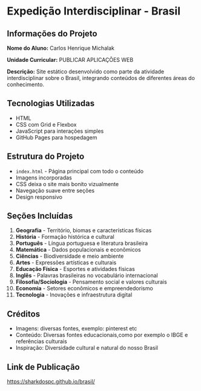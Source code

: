 # Expedição Interdisciplinar - Brasil

## Informações do Projeto

**Nome do Aluno:** Carlos Henrique Michalak

**Unidade Curricular:** PUBLICAR APLICAÇÕES WEB

**Descrição:** Site estático desenvolvido como parte da atividade interdisciplinar sobre o Brasil, integrando conteúdos de diferentes áreas do conhecimento.

## Tecnologias Utilizadas

- HTML
- CSS com Grid e Flexbox
- JavaScript para interações simples
- GitHub Pages para hospedagem

## Estrutura do Projeto

- `index.html` - Página principal com todo o conteúdo
- Imagens incorporadas
- CSS deixa o site mais bonito vizualmente
- Navegação suave entre seções
- Design responsivo

## Seções Incluídas

1. **Geografia** - Território, biomas e características físicas
2. **História** - Formação histórica e cultural
3. **Português** - Língua portuguesa e literatura brasileira
4. **Matemática** - Dados populacionais e econômicos
5. **Ciências** - Biodiversidade e meio ambiente
6. **Artes** - Expressões artísticas e culturais
7. **Educação Física** - Esportes e atividades físicas
8. **Inglês** - Palavras brasileiras no vocabulário internacional
9. **Filosofia/Sociologia** - Pensamento social e valores culturais
10. **Economia** - Setores econômicos e empreendedorismo
11. **Tecnologia** - Inovações e infraestrutura digital

## Créditos

- Imagens: diversas fontes, exemplo: pinterest etc
- Conteúdo: Diversas fontes educacionais,como por exemplo o  IBGE e referências culturais
- Inspiração: Diversidade cultural e natural do nosso Brasil

## Link de Publicação

https://sharkdospc.github.io/brasil/
